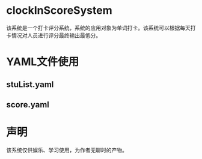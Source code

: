 # clockInScoreSystem
该系统是一个打卡评分系统，系统的应用对象为单词打卡。该系统可以根据每天打卡情况对人员进行评分最终输出最低分。
# YAML文件使用
## stuList.yaml
## score.yaml
# 声明
该系统仅供娱乐、学习使用，为作者无聊时的产物。
